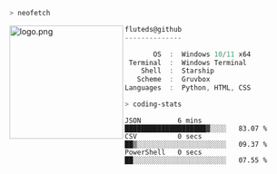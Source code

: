 ```zsh
> neofetch
```

<!--img align="left" src="https://github.com/fluteds.png" alt="logo.png" width="200"/>-->
<img align="left" src="https://external-content.duckduckgo.com/iu/?u=https%3A%2F%2F78.media.tumblr.com%2F975fca5f82161b190efdcaa05ffbd4ec%2Ftumblr_p6q6m9TJF01x3p3jmo1_500.png&f=1&nofb=1" alt="logo.png" width="200"/>

```csharp
fluteds@github
--------------

       OS  :  Windows 10/11 x64
 Terminal  :  Windows Terminal
    Shell  :  Starship
   Scheme  :  Gruvbox
Languages  :  Python, HTML, CSS
```

```zsh
> coding-stats
```

<!--START_SECTION:waka-->

```text
JSON         6 mins          ████████████████████▓░░░░   83.07 %
CSV          0 secs          ██▒░░░░░░░░░░░░░░░░░░░░░░   09.37 %
PowerShell   0 secs          ██░░░░░░░░░░░░░░░░░░░░░░░   07.55 %
```

<!--END_SECTION:waka-->
